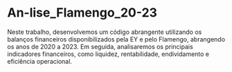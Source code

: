 # An-lise_Flamengo_20-23
Neste trabalho, desenvolvemos um código abrangente utilizando os balanços financeiros disponibilizados pela EY e pelo Flamengo, abrangendo os anos de 2020 a 2023. Em seguida, analisaremos os principais indicadores financeiros, como liquidez, rentabilidade, endividamento e eficiência operacional.
